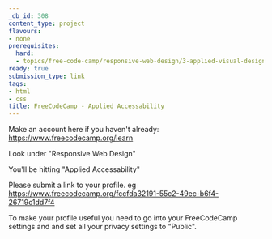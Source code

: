 ```yaml
---
_db_id: 308
content_type: project
flavours:
- none
prerequisites:
  hard:
  - topics/free-code-camp/responsive-web-design/3-applied-visual-design
ready: true
submission_type: link
tags:
- html
- css
title: FreeCodeCamp - Applied Accessability
---
```


Make an account here if you haven't already: https://www.freecodecamp.org/learn

Look under "Responsive Web Design"

You'll be hitting "Applied Accessability"

Please submit a link to your profile. eg https://www.freecodecamp.org/fccfda32191-55c2-49ec-b6f4-26719c1dd7f4

To make your profile useful you need to go into your FreeCodeCamp settings and and set all your privacy settings to "Public".